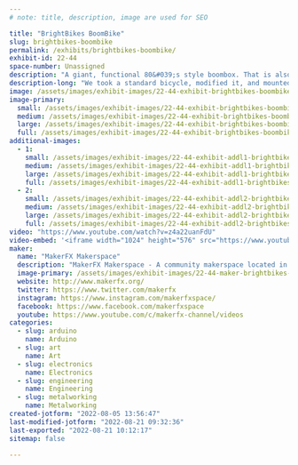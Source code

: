```yaml
---
# note: title, description, image are used for SEO

title: "BrightBikes BoomBike"
slug: brightbikes-boombike
permalink: /exhibits/brightbikes-boombike/
exhibit-id: 22-44
space-number: Unassigned
description: "A giant, functional 80&#039;s style boombox. That is also a bike!"
description-long: "We took a standard bicycle, modified it, and mounted a giant, functional 80&#039;s style boombox to the front. The BoomBike features a 900 watt sound system, and more than 16,000 LEDS!"
image: /assets/images/exhibit-images/22-44-exhibit-brightbikes-boombike-21-180-exhibit-brightbikes-boombike-photo-oct-15-7-33-16-pm-1-2-large-large.png
image-primary: 
  small: /assets/images/exhibit-images/22-44-exhibit-brightbikes-boombike-21-180-exhibit-brightbikes-boombike-photo-oct-15-7-33-16-pm-1-2-large-small.png
  medium: /assets/images/exhibit-images/22-44-exhibit-brightbikes-boombike-21-180-exhibit-brightbikes-boombike-photo-oct-15-7-33-16-pm-1-2-large-medium.png
  large: /assets/images/exhibit-images/22-44-exhibit-brightbikes-boombike-21-180-exhibit-brightbikes-boombike-photo-oct-15-7-33-16-pm-1-2-large-large.png
  full: /assets/images/exhibit-images/22-44-exhibit-brightbikes-boombike-21-180-exhibit-brightbikes-boombike-photo-oct-15-7-33-16-pm-1-2-large-full.png
additional-images: 
  - 1:
    small: /assets/images/exhibit-images/22-44-exhibit-addl1-brightbikes-boombike-21-180-exhibit-addl1-brightbikes-boombike-immerse-boombike-orlando-weekly-large-small.jpg
    medium: /assets/images/exhibit-images/22-44-exhibit-addl1-brightbikes-boombike-21-180-exhibit-addl1-brightbikes-boombike-immerse-boombike-orlando-weekly-large-medium.jpg
    large: /assets/images/exhibit-images/22-44-exhibit-addl1-brightbikes-boombike-21-180-exhibit-addl1-brightbikes-boombike-immerse-boombike-orlando-weekly-large-large.jpg
    full: /assets/images/exhibit-images/22-44-exhibit-addl1-brightbikes-boombike-21-180-exhibit-addl1-brightbikes-boombike-immerse-boombike-orlando-weekly-large-full.jpg
  - 2:
    small: /assets/images/exhibit-images/22-44-exhibit-addl2-brightbikes-boombike-21-180-exhibit-addl2-brightbikes-boombike-img-3226-large-small.jpg
    medium: /assets/images/exhibit-images/22-44-exhibit-addl2-brightbikes-boombike-21-180-exhibit-addl2-brightbikes-boombike-img-3226-large-medium.jpg
    large: /assets/images/exhibit-images/22-44-exhibit-addl2-brightbikes-boombike-21-180-exhibit-addl2-brightbikes-boombike-img-3226-large-large.jpg
    full: /assets/images/exhibit-images/22-44-exhibit-addl2-brightbikes-boombike-21-180-exhibit-addl2-brightbikes-boombike-img-3226-large-full.jpg
video: "https://www.youtube.com/watch?v=z4a22uanFdU"
video-embed: '<iframe width="1024" height="576" src="https://www.youtube.com/embed/z4a22uanFdU?feature=oembed" frameborder="0" allow="accelerometer; autoplay; clipboard-write; encrypted-media; gyroscope; picture-in-picture" allowfullscreen title="Experience the BoomBike at Maker Faire Orlando 2021"></iframe>'
maker: 
  name: "MakerFX Makerspace"
  description: "MakerFX Makerspace - A community makerspace located in Orlando, FL with the tools, resources and community to help you bring your idea to life!"
  image-primary: /assets/images/exhibit-images/22-44-maker-brightbikes-boombike-oip-medium.jpg
  website: http://www.makerfx.org/
  twitter: https://www.twitter.com/makerfx
  instagram: https://www.instagram.com/makerfxspace/
  facebook: https://www.facebook.com/makerfxspace
  youtube: https://www.youtube.com/c/makerfx-channel/videos
categories: 
  - slug: arduino
    name: Arduino
  - slug: art
    name: Art
  - slug: electronics
    name: Electronics
  - slug: engineering
    name: Engineering
  - slug: metalworking
    name: Metalworking
created-jotform: "2022-08-05 13:56:47"
last-modified-jotform: "2022-08-21 09:32:36"
last-exported: "2022-08-21 10:12:17"
sitemap: false

---
```

